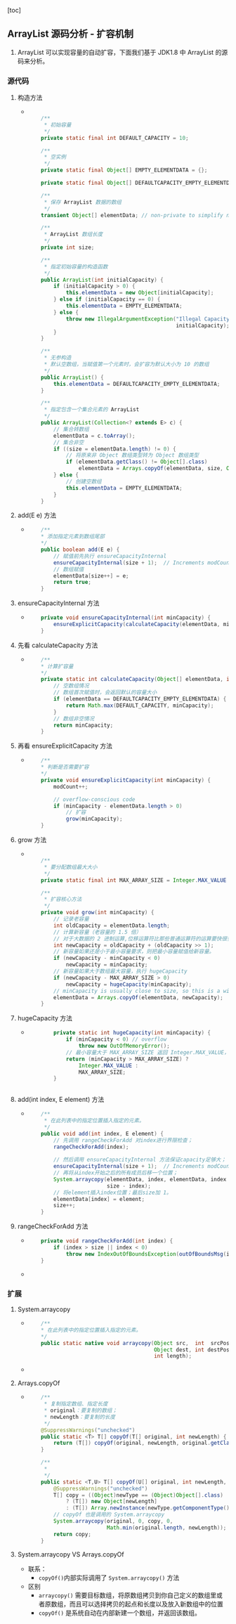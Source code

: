 [toc]

## ArrayList 源码分析 - 扩容机制

1.  ArrayList 可以实现容量的自动扩容，下面我们基于 JDK1.8 中 ArrayList 的源码来分析。

### 源代码

1.  构造方法

    -   ```java
        
            /**
             * 初始容量
             */
            private static final int DEFAULT_CAPACITY = 10;
        
            /**
             * 空实例
             */
            private static final Object[] EMPTY_ELEMENTDATA = {};
        
            private static final Object[] DEFAULTCAPACITY_EMPTY_ELEMENTDATA = {};
        
            /**
             * 保存 ArrayList 数据的数组
             */
            transient Object[] elementData; // non-private to simplify nested class access
        
            /**
             * ArrayList 数组长度
             */
            private int size;
        
            /**
             * 指定初始容量的构造函数
             */
            public ArrayList(int initialCapacity) {
                if (initialCapacity > 0) {
                    this.elementData = new Object[initialCapacity];
                } else if (initialCapacity == 0) {
                    this.elementData = EMPTY_ELEMENTDATA;
                } else {
                    throw new IllegalArgumentException("Illegal Capacity: "+
                                                       initialCapacity);
                }
            }
        
            /**
             * 无参构造
             * 默认空数组，当赋值第一个元素时，会扩容为默认大小为 10 的数组 
             */
            public ArrayList() {
                this.elementData = DEFAULTCAPACITY_EMPTY_ELEMENTDATA;
            }
        
            /**
             * 指定包含一个集合元素的 ArrayList
             */
            public ArrayList(Collection<? extends E> c) {
                // 集合转数组
                elementData = c.toArray();
                // 集合非空
                if ((size = elementData.length) != 0) {
                    // 将原来非 Object 数组类型转为 Object 数组类型
                    if (elementData.getClass() != Object[].class)
                        elementData = Arrays.copyOf(elementData, size, Object[].class);
                } else {
                    // 创建空数组
                    this.elementData = EMPTY_ELEMENTDATA;
                }
            }
        
        ```
    
2.  add(E e) 方法

    -   ```java
            /**
            * 添加指定元素到数组尾部
            */
        	public boolean add(E e) {
                // 赋值前先执行 ensureCapacityInternal
                ensureCapacityInternal(size + 1);  // Increments modCount!!
                // 数组赋值
                elementData[size++] = e;
                return true;
            }
        ```

3.  ensureCapacityInternal 方法

    -   ```java
            private void ensureCapacityInternal(int minCapacity) {
                ensureExplicitCapacity(calculateCapacity(elementData, minCapacity));
            }
        ```

4.  先看 calculateCapacity 方法

    -   ```java
            /**
            * 计算扩容量
            */
        	private static int calculateCapacity(Object[] elementData, int minCapacity) {
                // 空数组情况
                // 数组首次赋值时，会返回默认的容量大小
                if (elementData == DEFAULTCAPACITY_EMPTY_ELEMENTDATA) {
                    return Math.max(DEFAULT_CAPACITY, minCapacity);
                }
                // 数组非空情况
                return minCapacity;
            }
        ```

5.  再看 ensureExplicitCapacity 方法

    -   ```java
        	/**
            * 判断是否需要扩容
            */
        	private void ensureExplicitCapacity(int minCapacity) {
                modCount++;
        
                // overflow-conscious code
                if (minCapacity - elementData.length > 0)
                    // 扩容
                    grow(minCapacity);
            }
        ```

6.  grow 方法

    -   ```java
        
            /**
             * 要分配数组最大大小
             */
            private static final int MAX_ARRAY_SIZE = Integer.MAX_VALUE - 8;
        
            /**
             * 扩容核心方法
             */
            private void grow(int minCapacity) {
                // 记录老容量
                int oldCapacity = elementData.length;
                // 计算新容量（老容量的 1.5 倍）
                // 对于大数据的 2 进制运算,位移运算符比那些普通运算符的运算要快很多,因为程序仅仅移动一下而已,不去计算,这样提高了效率,节省了资源
                int newCapacity = oldCapacity + (oldCapacity >> 1);
                // 新容量如果还是小于最小容量要求，则把最小容量赋值给新容量。
                if (newCapacity - minCapacity < 0)
                    newCapacity = minCapacity;
                // 新容量如果大于数组最大容量，执行 hugeCapacity
                if (newCapacity - MAX_ARRAY_SIZE > 0)
                    newCapacity = hugeCapacity(minCapacity);
                // minCapacity is usually close to size, so this is a win:
                elementData = Arrays.copyOf(elementData, newCapacity);
            }
        
        ```

7.  hugeCapacity 方法

    -   ```java
                private static int hugeCapacity(int minCapacity) {
                    if (minCapacity < 0) // overflow
                        throw new OutOfMemoryError();
                    // 最小容量大于 MAX_ARRAY_SIZE 返回 Integer.MAX_VALUE，否则，返回 MAX_ARRAY_SIZE （Integer.MAX_VALUE - 8）
                    return (minCapacity > MAX_ARRAY_SIZE) ?
                        Integer.MAX_VALUE :
                        MAX_ARRAY_SIZE;
                }
            
        ```

8.  add(int index, E element) 方法

    -   ```java
            /**
             * 在此列表中的指定位置插入指定的元素。
             */
        	public void add(int index, E element) {
                // 先调用 rangeCheckForAdd 对index进行界限检查；
                rangeCheckForAdd(index);
                
        		// 然后调用 ensureCapacityInternal 方法保证capacity足够大；
                ensureCapacityInternal(size + 1);  // Increments modCount!!
                // 再将从index开始之后的所有成员后移一个位置；
                System.arraycopy(elementData, index, elementData, index + 1,
                                 size - index);
                // 将element插入index位置；最后size加 1。
                elementData[index] = element;
                size++;
            }
        ```

9.  rangeCheckForAdd 方法

    -   ```java
            private void rangeCheckForAdd(int index) {
                if (index > size || index < 0)
                    throw new IndexOutOfBoundsException(outOfBoundsMsg(index));
            }
        ```

    -   

### 扩展

1.  System.arraycopy

    -   ```java
        	/**
        	* 在此列表中的指定位置插入指定的元素。
        	*/
        	public static native void arraycopy(Object src,  int  srcPos,
                                                Object dest, int destPos,
                                                int length);
        ```

    -   

2.  Arrays.copyOf

    -   ```java
            /**
             * 复制指定数组、指定长度
             * original：要复制的数组；
             * newLength：要复制的长度
             */
        	@SuppressWarnings("unchecked")
            public static <T> T[] copyOf(T[] original, int newLength) {
                return (T[]) copyOf(original, newLength, original.getClass());
            }
        
            /**
             * 
             */
            public static <T,U> T[] copyOf(U[] original, int newLength, Class<? extends T[]> newType) {
                @SuppressWarnings("unchecked")
                T[] copy = ((Object)newType == (Object)Object[].class)
                    ? (T[]) new Object[newLength]
                    : (T[]) Array.newInstance(newType.getComponentType(), newLength);
                // copyOf 也是调用的 System.arraycopy
                System.arraycopy(original, 0, copy, 0,
                                 Math.min(original.length, newLength));
                return copy;
            }
        ```

3.  System.arraycopy VS Arrays.copyOf
    -   联系：
        -   `copyOf()`内部实际调用了 `System.arraycopy()` 方法
    -   区别
        -   `arraycopy()` 需要目标数组，将原数组拷贝到你自己定义的数组里或者原数组，而且可以选择拷贝的起点和长度以及放入新数组中的位置
        -   `copyOf()` 是系统自动在内部新建一个数组，并返回该数组。
